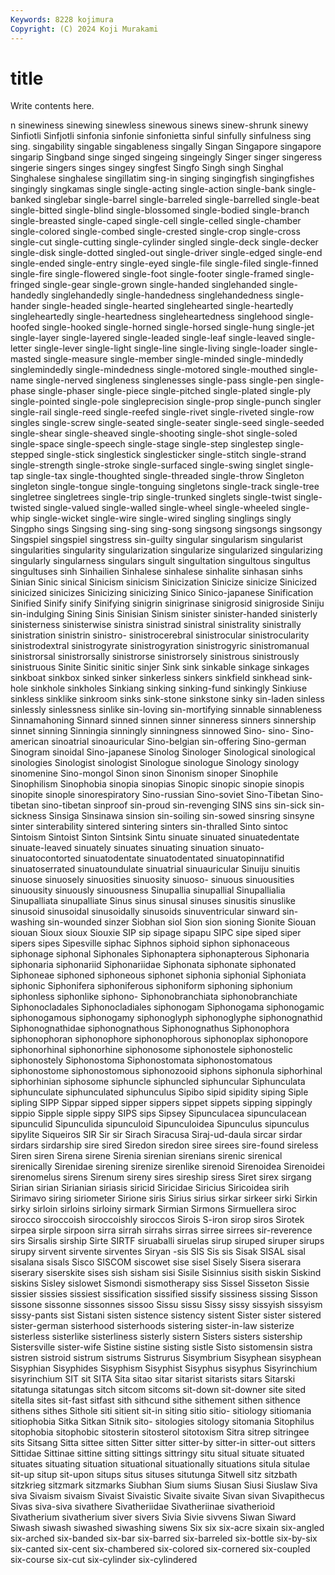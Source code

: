 ```yaml
---
Keywords: 8228 kojimura
Copyright: (C) 2024 Koji Murakami
---
```


# title

Write contents here.



n sinewiness sinewing sinewless sinewous sinews sinew-shrunk sinewy Sinfiotli
Sinfjotli sinfonia sinfonie sinfonietta sinful sinfully sinfulness sing sing. singability
singable singableness singally Singan Singapore singapore singarip Singband singe singed
singeing singeingly Singer singer singeress singerie singers singes singey singfest
Singfo Singh singh Singhal Singhalese singhalese singillatim sing-in singing singingfish
singingfishes singingly singkamas single single-acting single-action single-bank single-banked singlebar single-barrel
single-barreled single-barrelled single-beat single-bitted single-blind single-blossomed single-bodied single-branch single-breasted single-caped
single-cell single-celled single-chamber single-colored single-combed single-crested single-crop single-cross single-cut single-cutting
single-cylinder singled single-deck single-decker single-disk single-dotted singled-out single-driver single-edged single-end
single-ended single-entry single-eyed single-file single-filed single-finned single-fire single-flowered single-foot single-footer
single-framed single-fringed single-gear single-grown single-handed singlehanded single-handedly singlehandedly single-handedness singlehandedness
single-hander single-headed single-hearted singlehearted single-heartedly singleheartedly single-heartedness singleheartedness singlehood single-hoofed
single-hooked single-horned single-horsed single-hung single-jet single-layer single-layered single-leaded single-leaf single-leaved
single-letter single-lever single-light single-line single-living single-loader single-masted single-measure single-member single-minded
single-mindedly singlemindedly single-mindedness single-motored single-mouthed single-name single-nerved singleness singlenesses single-pass
single-pen single-phase single-phaser single-piece single-pitched single-plated single-ply single-pointed single-pole singleprecision
single-prop single-punch singler single-rail single-reed single-reefed single-rivet single-riveted single-row singles
single-screw single-seated single-seater single-seed single-seeded single-shear single-sheaved single-shooting single-shot single-soled
single-space single-speech single-stage single-step singlestep single-stepped single-stick singlestick singlesticker single-stitch
single-strand single-strength single-stroke single-surfaced single-swing singlet single-tap single-tax single-thoughted single-threaded
single-throw Singleton singleton single-tongue single-tonguing singletons single-track single-tree singletree singletrees
single-trip single-trunked singlets single-twist single-twisted single-valued single-walled single-wheel single-wheeled single-whip
single-wicket single-wire single-wired singling singlings singly Singpho sings Singsing sing-sing
sing-song singsong singsongs singsongy Singspiel singspiel singstress sin-guilty singular singularism
singularist singularities singularity singularization singularize singularized singularizing singularly singularness singulars
singult singultation singultous singultus singultuses sinh Sinhailien Sinhalese sinhalese sinhalite
sinhasan sinhs Sinian Sinic sinical Sinicism sinicism Sinicization Sinicize sinicize
Sinicized sinicized sinicizes Sinicizing sinicizing Sinico Sinico-japanese Sinification Sinified Sinify
sinify Sinifying sinigrin sinigrinase sinigrosid sinigroside Siniju sin-indulging Sining Sinis
Sinisian Sinism sinister sinister-handed sinisterly sinisterness sinisterwise sinistra sinistrad sinistral
sinistrality sinistrally sinistration sinistrin sinistro- sinistrocerebral sinistrocular sinistrocularity sinistrodextral sinistrogyrate
sinistrogyration sinistrogyric sinistromanual sinistrorsal sinistrorsally sinistrorse sinistrorsely sinistrous sinistrously sinistruous
Sinite Sinitic sinitic sinjer Sink sink sinkable sinkage sinkages sinkboat
sinkbox sinked sinker sinkerless sinkers sinkfield sinkhead sink-hole sinkhole sinkholes
Sinkiang sinking sinking-fund sinkingly Sinkiuse sinkless sinklike sinkroom sinks sink-stone
sinkstone sinky sin-laden sinless sinlessly sinlessness sinlike sin-loving sin-mortifying sinnable
sinnableness Sinnamahoning Sinnard sinned sinnen sinner sinneress sinners sinnership sinnet
sinning Sinningia sinningly sinningness sinnowed Sino- sino- Sino-american sinoatrial sinoauricular
Sino-belgian sin-offering Sino-german Sinogram sinoidal Sino-japanese Sinolog Sinologer Sinological sinological
sinologies Sinologist sinologist Sinologue sinologue Sinology sinology sinomenine Sino-mongol Sinon
sinon Sinonism sinoper Sinophile Sinophilism Sinophobia sinopia sinopias Sinopic sinopic
sinopie sinopis sinopite sinople sinorespiratory Sino-russian Sino-soviet Sino-Tibetan Sino-tibetan sino-tibetan
sinproof sin-proud sin-revenging SINS sins sin-sick sin-sickness Sinsiga Sinsinawa sinsion
sin-soiling sin-sowed sinsring sinsyne sinter sinterability sintered sintering sinters sin-thralled
Sinto sintoc Sintoism Sintoist Sinton Sintsink Sintu sinuate sinuated sinuatedentate
sinuate-leaved sinuately sinuates sinuating sinuation sinuato- sinuatocontorted sinuatodentate sinuatodentated sinuatopinnatifid
sinuatoserrated sinuatoundulate sinuatrial sinuauricular Sinuiju sinuitis sinuose sinuosely sinuosities sinuosity
sinuoso- sinuous sinuousities sinuousity sinuously sinuousness Sinupallia sinupallial Sinupallialia Sinupalliata
sinupalliate Sinus sinus sinusal sinuses sinusitis sinuslike sinusoid sinusoidal sinusoidally
sinusoids sinuventricular sinward sin-washing sin-wounded sinzer Siobhan siol Sion sion
sioning Sionite Siouan siouan Sioux sioux Siouxie SIP sip sipage
sipapu SIPC sipe siped siper sipers sipes Sipesville siphac Siphnos
siphoid siphon siphonaceous siphonage siphonal Siphonales Siphonaptera siphonapterous Siphonaria siphonaria
siphonariid Siphonariidae Siphonata siphonate siphonated Siphoneae siphoned siphoneous siphonet siphonia
siphonial Siphoniata siphonic Siphonifera siphoniferous siphoniform siphoning siphonium siphonless siphonlike
siphono- Siphonobranchiata siphonobranchiate Siphonocladales Siphonocladiales siphonogam Siphonogama siphonogamic siphonogamous siphonogamy
siphonoglyph siphonoglyphe siphonognathid Siphonognathidae siphonognathous Siphonognathus Siphonophora siphonophoran siphonophore siphonophorous
siphonoplax siphonopore siphonorhinal siphonorhine siphonosome siphonostele siphonostelic siphonostely Siphonostoma Siphonostomata
siphonostomatous siphonostome siphonostomous siphonozooid siphons siphonula siphorhinal siphorhinian siphosome siphuncle
siphuncled siphuncular Siphunculata siphunculate siphunculated siphunculus Sipibo sipid sipidity siping
Siple sipling SIPP Sippar sipped sipper sippers sippet sippets sipping
sippingly sippio Sipple sipple sippy SIPS sips Sipsey Sipunculacea sipunculacean
sipunculid Sipunculida sipunculoid Sipunculoidea Sipunculus sipunculus sipylite Siqueiros SIR Sir
sir Sirach Siracusa Siraj-ud-daula sircar sirdar sirdars sirdarship sire sired
Siredon siredon siree sirees sire-found sireless Siren siren Sirena sirene
Sirenia sirenian sirenians sirenic sirenical sirenically Sirenidae sirening sirenize sirenlike
sirenoid Sirenoidea Sirenoidei sirenomelus sirens Sirenum sireny sires sireship siress
Siret sirex sirgang Sirian sirian Sirianian siriasis siricid Siricidae Siricius
Siricoidea sirih Sirimavo siring siriometer Sirione siris Sirius sirius sirkar
sirkeer sirki Sirkin sirky sirloin sirloins sirloiny sirmark Sirmian Sirmons
Sirmuellera siroc sirocco siroccoish siroccoishly siroccos Sirois S-iron sirop siros
Sirotek sirpea sirple sirpoon sirra sirrah sirrahs sirras sirree sirrees
sir-reverence sirs Sirsalis sirship Sirte SIRTF siruaballi siruelas sirup siruped
siruper sirups sirupy sirvent sirvente sirventes Siryan -sis SIS Sis
sis Sisak SISAL sisal sisalana sisals Sisco SISCOM siscowet sise
sisel Sisely Sisera siserara siserary siserskite sises sish sisham sisi
Sisile Sisinnius sisith siskin Siskind siskins Sisley sislowet Sismondi sismotherapy
siss Sissel Sisseton Sissie sissier sissies sissiest sissification sissified sissify
sissiness sissing Sisson sissone sissonne sissonnes sissoo Sissu sissu Sissy
sissy sissyish sissyism sissy-pants sist Sistani sisten sistence sistency sistent
Sister sister sistered sister-german sisterhood sisterhoods sistering sister-in-law sisterize sisterless
sisterlike sisterliness sisterly sistern Sisters sisters sistership Sistersville sister-wife Sistine
sistine sisting sistle Sisto sistomensin sistra sistren sistroid sistrum sistrums
Sistrurus Sisymbrium Sisyphean sisyphean Sisyphian Sisyphides Sisyphism Sisyphist Sisyphus sisyphus
Sisyrinchium sisyrinchium SIT sit SITA Sita sitao sitar sitarist sitarists
sitars Sitarski sitatunga sitatungas sitch sitcom sitcoms sit-down sit-downer site
sited sitella sites sit-fast sitfast sith sithcund sithe sithement sithen
sithence sithens sithes Sithole siti sitient sit-in siting sitio sitio-
sitiology sitiomania sitiophobia Sitka Sitkan Sitnik sito- sitologies sitology sitomania
Sitophilus sitophobia sitophobic sitosterin sitosterol sitotoxism Sitra sitrep sitringee sits
Sitsang Sitta sittee sitten Sitter sitter sitter-by sitter-in sitter-out sitters
Sittidae Sittinae sittine sitting sittings sittringy situ situal situate situated
situates situating situation situational situationally situations situla situlae sit-up situp
sit-upon situps situs situses situtunga Sitwell sitz sitzbath sitzkrieg sitzmark
sitzmarks Siubhan Sium siums Siusan Siusi Siuslaw Siva siva Sivaism
sivaism Sivaist Sivaistic Sivaite sivaite Sivan sivan Sivapithecus Sivas siva-siva
sivathere Sivatheriidae Sivatheriinae sivatherioid Sivatherium sivatherium siver sivers Sivia Sivie
sivvens Siwan Siward Siwash siwash siwashed siwashing siwens Six six
six-acre sixain six-angled six-arched six-banded six-bar six-barred six-barreled six-bottle six-by-six
six-canted six-cent six-chambered six-colored six-cornered six-coupled six-course six-cut six-cylinder six-cylindered
